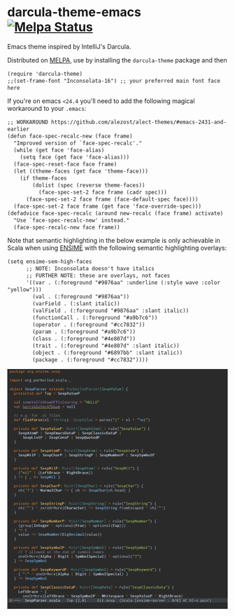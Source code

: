 darcula-theme-emacs [![Melpa Status](http://melpa.milkbox.net/packages/darcula-theme-badge.svg)](http://melpa.milkbox.net/#/darcula-theme)
===================

Emacs theme inspired by IntelliJ's Darcula.

Distributed on [MELPA](http://melpa.milkbox.net/), use by installing the `darcula-theme` package and then

```elisp
(require 'darcula-theme)
;;(set-frame-font "Inconsolata-16") ;; your preferred main font face here
```

If you're on emacs `<24.4` you'll need to add the following magical workaround to your `.emacs`:

```elisp
;; WORKAROUND https://github.com/alezost/alect-themes/#emacs-2431-and-earlier
(defun face-spec-recalc-new (face frame)
  "Improved version of `face-spec-recalc'."
  (while (get face 'face-alias)
    (setq face (get face 'face-alias)))
  (face-spec-reset-face face frame)
  (let ((theme-faces (get face 'theme-face)))
    (if theme-faces
        (dolist (spec (reverse theme-faces))
          (face-spec-set-2 face frame (cadr spec)))
      (face-spec-set-2 face frame (face-default-spec face))))
  (face-spec-set-2 face frame (get face 'face-override-spec)))
(defadvice face-spec-recalc (around new-recalc (face frame) activate)
  "Use `face-spec-recalc-new' instead."
  (face-spec-recalc-new face frame))
```

Note that semantic highlighting in the below example is only achievable in Scala when using [ENSIME](https://github.com/ensime/ensime-server) with the following semantic highlighting overlays:

```elisp
(setq ensime-sem-high-faces
      ;; NOTE: Inconsolata doesn't have italics
      ;; FURTHER NOTE: these are overlays, not faces
      '((var . (:foreground "#9876aa" :underline (:style wave :color "yellow")))
        (val . (:foreground "#9876aa"))
        (varField . (:slant italic))
        (valField . (:foreground "#9876aa" :slant italic))
        (functionCall . (:foreground "#a9b7c6"))
        (operator . (:foreground "#cc7832"))
        (param . (:foreground "#a9b7c6"))
        (class . (:foreground "#4e807d"))
        (trait . (:foreground "#4e807d" :slant italic))
        (object . (:foreground "#6897bb" :slant italic))
        (package . (:foreground "#cc7832"))))
```

![example](darcula-example.jpg)
